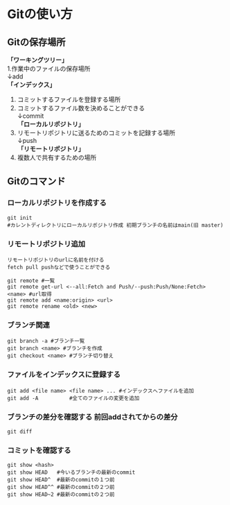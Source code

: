# Gitの使い方  
## Gitの保存場所  
**「ワーキングツリー」**  
1.作業中のファイルの保存場所  
   ↓add  
**「インデックス」**  
1. コミットするファイルを登録する場所  
2. コミットするファイル数を決めることができる  
   ↓commit  
**「ローカルリポジトリ」**  
1. リモートリポジトリに送るためのコミットを記録する場所  
↓push  
**「リモートリポジトリ」**  
1. 複数人で共有するための場所  

## Gitのコマンド  
### ローカルリポジトリを作成する  
```  
git init   
#カレントディレクトリにローカルリポジトリ作成 初期ブランチの名前はmain(旧 master)
```

### リモートリポジトリ追加  
	リモートリポジトリのurlに名前を付ける  
	fetch pull pushなどで使うことができる  
```  
git remote #一覧  
git remote get-url <--all:Fetch and Push/--push:Push/None:Fetch> <name> #url取得 
git remote add <name:origin> <url>
git remote rename <old> <new>
```  
### ブランチ関連  
```  
git branch -a #ブランチ一覧  
git branch <name> #ブランチを作成  
git checkout <name> #ブランチ切り替え  
```  

### ファイルをインデックスに登録する  
```  
git add <file name> <file name> ... #インデックスへファイルを追加  
git add -A          #全てのファイルの変更を追加  
```  
  
### ブランチの差分を確認する 前回addされてからの差分  
```  
git diff  
```  
  
### コミットを確認する  
```  
git show <hash>  
git show HEAD   #今いるブランチの最新のcommit  
git show HEAD^  #最新のcommitの１つ前  
git show HEAD^^ #最新のcommitの２つ前  
git show HEAD~2 #最新のcommitの２つ前  
```  